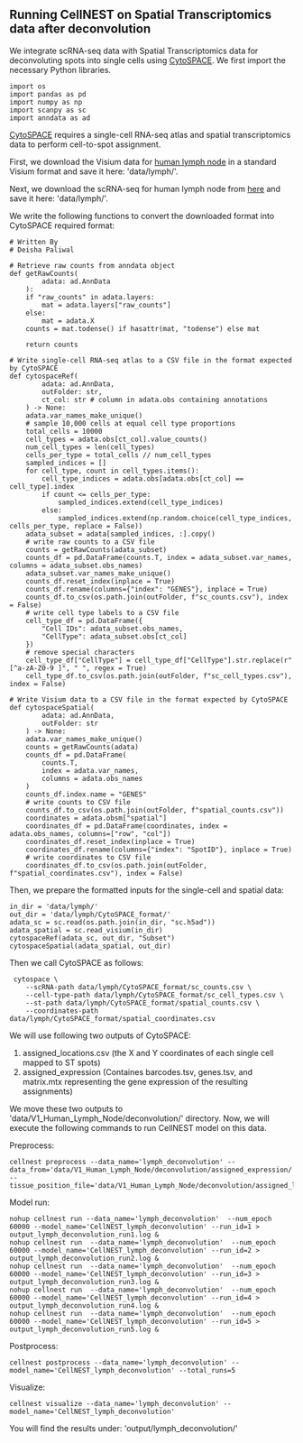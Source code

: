 ## Running CellNEST on Spatial Transcriptomics data after deconvolution
We integrate scRNA-seq data with Spatial Transcriptomics data for deconvoluting spots into single cells using [CytoSPACE](https://github.com/digitalcytometry/cytospace). 
We first import the necessary Python libraries.

```
import os 
import pandas as pd
import numpy as np
import scanpy as sc 
import anndata as ad 
```

[CytoSPACE](https://github.com/digitalcytometry/cytospace#input-files) requires a single-cell RNA-seq atlas and spatial transcriptomics data to perform cell-to-spot assignment. 

First, we download the Visium data for [human lymph node](https://cf.10xgenomics.com/samples/spatial-exp/1.1.0/V1_Human_Lymph_Node/V1_Human_Lymph_Node_filtered_feature_bc_matrix.tar.gz) in a standard Visium format and save it here: 'data/lymph/'. 

Next, we download the scRNA-seq for human lymph node from [here](https://cell2location.cog.sanger.ac.uk/paper/integrated_lymphoid_organ_scrna/RegressionNBV4Torch_57covariates_73260cells_10237genes/sc.h5ad) and save it here: 'data/lymph/'. 

We write the following functions to convert the downloaded format into CytoSPACE required format:

```
# Written By
# Deisha Paliwal

# Retrieve raw counts from anndata object 
def getRawCounts(
        adata: ad.AnnData
    ):
    if "raw_counts" in adata.layers:
        mat = adata.layers["raw_counts"]
    else:
        mat = adata.X
    counts = mat.todense() if hasattr(mat, "todense") else mat

    return counts

# Write single-cell RNA-seq atlas to a CSV file in the format expected by CytoSPACE 
def cytospaceRef(
        adata: ad.AnnData, 
        outFolder: str, 
        ct_col: str # column in adata.obs containing annotations 
    ) -> None:
    adata.var_names_make_unique()
    # sample 10,000 cells at equal cell type proportions 
    total_cells = 10000
    cell_types = adata.obs[ct_col].value_counts()
    num_cell_types = len(cell_types)
    cells_per_type = total_cells // num_cell_types
    sampled_indices = []
    for cell_type, count in cell_types.items():
        cell_type_indices = adata.obs[adata.obs[ct_col] == cell_type].index
        if count <= cells_per_type:
            sampled_indices.extend(cell_type_indices)
        else:
            sampled_indices.extend(np.random.choice(cell_type_indices, cells_per_type, replace = False))
    adata_subset = adata[sampled_indices, :].copy()
    # write raw counts to a CSV file 
    counts = getRawCounts(adata_subset)
    counts_df = pd.DataFrame(counts.T, index = adata_subset.var_names, columns = adata_subset.obs_names)
    adata_subset.var_names_make_unique()
    counts_df.reset_index(inplace = True)
    counts_df.rename(columns={"index": "GENES"}, inplace = True)
    counts_df.to_csv(os.path.join(outFolder, f"sc_counts.csv"), index = False)
    # write cell type labels to a CSV file 
    cell_type_df = pd.DataFrame({
        "Cell IDs": adata_subset.obs_names,
        "CellType": adata_subset.obs[ct_col]
    })
    # remove special characters 
    cell_type_df["CellType"] = cell_type_df["CellType"].str.replace(r"[^a-zA-Z0-9 ]", " ", regex = True)
    cell_type_df.to_csv(os.path.join(outFolder, f"sc_cell_types.csv"), index = False)

# Write Visium data to a CSV file in the format expected by CytoSPACE 
def cytospaceSpatial(
        adata: ad.AnnData, 
        outFolder: str
    ) -> None:
    adata.var_names_make_unique()
    counts = getRawCounts(adata)
    counts_df = pd.DataFrame(
        counts.T,
        index = adata.var_names,
        columns = adata.obs_names
    )
    counts_df.index.name = "GENES"
    # write counts to CSV file 
    counts_df.to_csv(os.path.join(outFolder, f"spatial_counts.csv"))
    coordinates = adata.obsm["spatial"]
    coordinates_df = pd.DataFrame(coordinates, index = adata.obs_names, columns=["row", "col"])
    coordinates_df.reset_index(inplace = True) 
    coordinates_df.rename(columns={"index": "SpotID"}, inplace = True)
    # write coordinates to CSV file 
    coordinates_df.to_csv(os.path.join(outFolder, f"spatial_coordinates.csv"), index = False)
```

Then, we prepare the formatted inputs for the single-cell and spatial data: 
```
in_dir = 'data/lymph/'
out_dir = 'data/lymph/CytoSPACE_format/'
adata_sc = sc.read(os.path.join(in_dir, "sc.h5ad"))
adata_spatial = sc.read_visium(in_dir)
cytospaceRef(adata_sc, out_dir, "Subset")
cytospaceSpatial(adata_spatial, out_dir)
```

Then we call CytoSPACE as follows:
```
 cytospace \
    --scRNA-path data/lymph/CytoSPACE_format/sc_counts.csv \
    --cell-type-path data/lymph/CytoSPACE_format/sc_cell_types.csv \
    --st-path data/lymph/CytoSPACE_format/spatial_counts.csv \
    --coordinates-path data/lymph/CytoSPACE_format/spatial_coordinates.csv
```

We will use following two outputs of CytoSPACE:
1. assigned_locations.csv (the X and Y coordinates of each single cell mapped to ST spots)
2. assigned_expression (Containes barcodes.tsv, genes.tsv, and matrix.mtx representing the gene expression of the resulting assignments)

We move these two outputs to 'data/V1_Human_Lymph_Node/deconvolution/' directory.
Now, we will execute the following commands to run CellNEST model on this data.

Preprocess:
```
cellnest preprocess --data_name='lymph_deconvolution' --data_from='data/V1_Human_Lymph_Node/deconvolution/assigned_expression/' --tissue_position_file='data/V1_Human_Lymph_Node/deconvolution/assigned_locations.csv'
```

Model run: 
```
nohup cellnest run --data_name='lymph_deconvolution'  --num_epoch 60000 --model_name='CellNEST_lymph_deconvolution' --run_id=1 > output_lymph_deconvolution_run1.log &
nohup cellnest run  --data_name='lymph_deconvolution'  --num_epoch 60000 --model_name='CellNEST_lymph_deconvolution' --run_id=2 > output_lymph_deconvolution_run2.log &
nohup cellnest run  --data_name='lymph_deconvolution'  --num_epoch 60000 --model_name='CellNEST_lymph_deconvolution' --run_id=3 > output_lymph_deconvolution_run3.log &
nohup cellnest run  --data_name='lymph_deconvolution'  --num_epoch 60000 --model_name='CellNEST_lymph_deconvolution' --run_id=4 > output_lymph_deconvolution_run4.log &
nohup cellnest run  --data_name='lymph_deconvolution'  --num_epoch 60000 --model_name='CellNEST_lymph_deconvolution' --run_id=5 > output_lymph_deconvolution_run5.log &
```

Postprocess:
```
cellnest postprocess --data_name='lymph_deconvolution' --model_name='CellNEST_lymph_deconvolution' --total_runs=5 
```

Visualize:
```
cellnest visualize --data_name='lymph_deconvolution' --model_name='CellNEST_lymph_deconvolution'
```

You will find the results under: 'output/lymph_deconvolution/'
